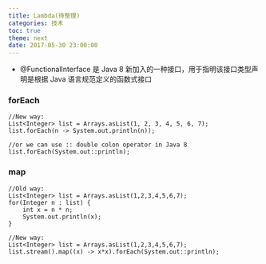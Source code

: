 ```yaml
---
title: Lambda(待整理)
categories: 技术
toc: true 
theme: next
date: 2017-05-30 23:00:00
---
```


- @FunctionalInterface 是 Java 8 新加入的一种接口，用于指明该接口类型声明是根据 Java 语言规范定义的函数式接口

### forEach ###
	//New way:
	List<Integer> list = Arrays.asList(1, 2, 3, 4, 5, 6, 7);
	list.forEach(n -> System.out.println(n));

	//or we can use :: double colon operator in Java 8
	list.forEach(System.out::println);

### map ###
	//Old way:
	List<Integer> list = Arrays.asList(1,2,3,4,5,6,7);
	for(Integer n : list) {
	    int x = n * n;
	    System.out.println(x);
	}
	 
	//New way:
	List<Integer> list = Arrays.asList(1,2,3,4,5,6,7);
	list.stream().map((x) -> x*x).forEach(System.out::println);

